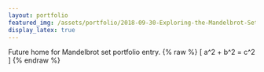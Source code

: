 ```yaml
---
layout: portfolio
featured_img: /assets/portfolio/2018-09-30-Exploring-the-Mandelbrot-Set/mandelbrot.jpg
display_latex: true
---
```

Future home for Mandelbrot set portfolio entry.
{% raw %}
\[ a^2 + b^2 = c^2 \]
{% endraw %}
